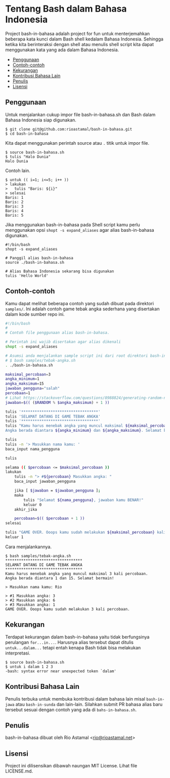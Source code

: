 # Tentang Bash dalam Bahasa Indonesia

Project bash-in-bahasa adalah project for fun untuk menterjemahkan beberapa kata kunci dalam Bash shell kedalam Bahasa Indonesia. Sehingga ketika kita berinteraksi dengan shell atau menulis shell script kita dapat menggunakan kata yang ada dalam Bahasa Indonesia.

* [Penggunaan](#penggunaan)
* [Contoh-contoh](#contoh-contoh)
* [Kekurangan](#kekurangan)
* [Kontribusi Bahasa Lain](#kontribusi-bahasa-lain)
* [Penulis](#penulis)
* [Lisensi](#lisensi)

## Penggunaan

Untuk menjalankan cukup impor file bash-in-bahasa.sh dan Bash dalam Bahasa Indonesia siap digunakan.

```
$ git clone git@github.com:rioastamal/bash-in-bahasa.git
$ cd bash-in-bahasa
```

Kita dapat menggunakan perintah source atau `.` titik untuk impor file.

```
$ source bash-in-bahasa.sh
$ tulis "Halo Dunia"
Halo Dunia
```

Contoh lain.

```
$ untuk (( i=1; i<=5; i++ ))
> lakukan
>   tulis "Baris: ${i}"
> selesai
Baris: 1
Baris: 2
Baris: 3
Baris: 4
Baris: 5
```

Jika menggunakan bash-in-bahasa pada Shell script kamu perlu menggunakan opsi `shopt -s expand_aliases` agar alias bash-in-bahasa digunakan.

```
#!/bin/bash
shopt -s expand_aliases

# Panggil alias bash-in-bahasa
source ./bash-in-bahasa.sh

# Alias Bahasa Indonesia sekarang bisa digunakan
tulis 'Hello World'
```

## Contoh-contoh

Kamu dapat melihat beberapa contoh yang sudah dibuat pada direktori `samples/`. Ini adalah contoh game tebak angka sederhana yang disertakan dalam kode sumber repo ini.

```bash
#!/bin/bash
#
# Contoh file penggunaan alias bash-in-bahasa.

# Perintah ini wajib disertakan agar alias dikenali
shopt -s expand_aliases

# Asumsi anda menjalankan sample script ini dari root direktori bash-in-bahasa
# $ bash samples/tebak-angka.sh
. ./bash-in-bahasa.sh

maksimal_percobaan=3
angka_minimum=1
angka_maksimum=15
jawaban_pengguna="salah"
percobaan=1
# Lihat https://stackoverflow.com/questions/8988824/generating-random-number-between-1-and-10-in-bash-shell-script
jawaban=$(( ($RANDOM % $angka_maksimum) + 1 ))

tulis '**********************************'
tulis 'SELAMAT DATANG DI GAME TEBAK ANGKA'
tulis '**********************************'
tulis "Kamu harus menebak angka yang muncul maksimal ${maksimal_percobaan} kali percobaan.
Angka berada diantara ${angka_minimum} dan ${angka_maksimum}. Selamat bermain!"

tulis
tulis -n '> Masukkan nama kamu: '
baca_input nama_pengguna

tulis

selama (( $percobaan <= $maksimal_percobaan ))
lakukan
    tulis -n "> #${percobaan} Masukkan angka: "
    baca_input jawaban_pengguna

    jika [ $jawaban = $jawaban_pengguna ];
    maka
        tulis "Selamat ${nama_pengguna}, jawaban kamu BENAR!"
        keluar 0
    akhir_jika

    percobaan=$(( $percobaan + 1 ))
selesai

tulis "GAME OVER. Ooops kamu sudah melakukan ${maksimal_percobaan} kali percobaan."
keluar 1
```

Cara menjalankannya.

```
$ bash samples/tebak-angka.sh
**********************************
SELAMAT DATANG DI GAME TEBAK ANGKA
**********************************
Kamu harus menebak angka yang muncul maksimal 3 kali percobaan.
Angka berada diantara 1 dan 15. Selamat bermain!

> Masukkan nama kamu: Rio

> #1 Masukkan angka: 3
> #2 Masukkan angka: 6
> #3 Masukkan angka: 1
GAME OVER. Ooops kamu sudah melakukan 3 kali percobaan.
```

## Kekurangan

Terdapat kekurangan dalam bash-in-bahasa yaitu tidak berfungsinya perulangan `for...in...`. Harusnya alias tersebut dapat ditulis `untuk...dalam...` tetapi entah kenapa Bash tidak bisa melakukan interpretasi.

```
$ source bash-in-bahasa.sh
$ untuk i dalam 1 2 3
-bash: syntax error near unexpected token `dalam'
```

## Kontribusi Bahasa Lain

Penulis terbuka untuk membuka kontribusi dalam bahasa lain misal `bash-in-jawa` atau `bash-in-sunda` dan lain-lain. Silahkan submit PR bahasa alias baru tersebut sesuai dengan contoh yang ada di `bahs-in-bahasa.sh`.

## Penulis

bash-in-bahasa dibuat oleh Rio Astamal &lt;rio@rioastamal.net&gt;

## Lisensi

Project ini dilisensikan dibawah naungan MIT License. Lihat file LICENSE.md.
